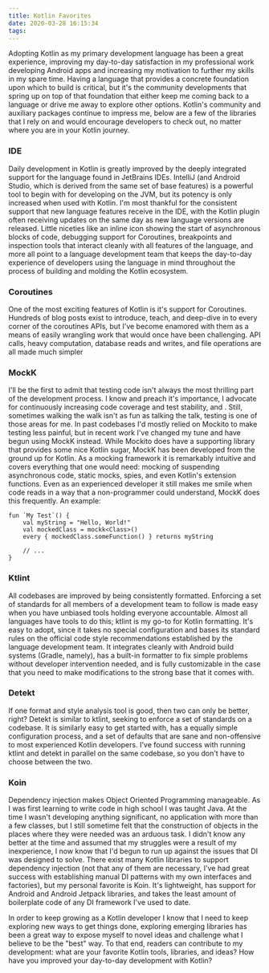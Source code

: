 ```yaml
---
title: Kotlin Favorites
date: 2020-03-28 16:15:34
tags:
---
```


Adopting Kotlin as my primary development language has been a great experience, improving my day-to-day satisfaction in my professional work developing Android apps and increasing my motivation to further my skills in my spare time. Having a language that provides a concrete foundation upon which to build is critical, but it's the community developments that spring up on top of that foundation that either keep me coming back to a language or drive me away to explore other options. Kotlin's community and auxiliary packages continue to impress me, below are a few of the libraries that I rely on and would encourage developers to check out, no matter where you are in your Kotlin journey.

### IDE

Daily development in Kotlin is greatly improved by the deeply integrated support for the language found in JetBrains IDEs. IntelliJ (and Android Studio, which is derived from the same set of base features) is a powerful tool to begin with for developing on the JVM, but its potency is only increased when used with Kotlin. I'm most thankful for the consistent support that new language features receive in the IDE, with the Kotlin plugin often receiving updates on the same day as new language versions are released. Little niceties like an inline icon showing the start of asynchronous blocks of code, debugging support for Coroutines, breakpoints and inspection tools that interact cleanly with all features of the language, and more all point to a language development team that keeps the day-to-day experience of developers using the language in mind throughout the process of building and molding the Kotlin ecosystem.

### Coroutines

One of the most exciting features of Kotlin is it's support for Coroutines. Hundreds of blog posts exist to introduce, teach, and deep-dive in to every corner of the coroutines APIs, but I've become enamored with them as a means of easily wrangling work that would once have been challenging. API calls, heavy computation, database reads and writes, and file operations are all made much simpler 

### MockK

I'll be the first to admit that testing code isn't always the most thrilling part of the development process. I know and preach it's importance, I advocate for continuously increasing code coverage and test stability, and . Still, sometimes walking the walk isn't as fun as talking the talk, testing is one of those areas for me. In past codebases I'd mostly relied on Mockito to make testing less painful, but in recent work I've changed my tune and have begun using MockK instead. While Mockito does have a supporting library that provides some nice Kotlin sugar, MockK has been developed from the ground up for Kotlin. As a mocking framework it is remarkably intuitive and covers everything that one would need: mocking of suspending asynchronous code, static mocks, spies, and even Kotlin's extension functions. Even as an experienced developer it still makes me smile when code reads in a way that a non-programmer could understand, MockK does this frequently. An example:

```
fun `My Test`() {
	val myString = "Hello, World!"
	val mockedClass = mockk<Class>()
	every { mockedClass.someFunction() } returns myString

	// ...
}
```

### Ktlint

All codebases are improved by being consistently formatted. Enforcing a set of standards for all members of a development team to follow is made easy when you have unbiased tools holding everyone accountable. Almost all languages have tools to do this; ktlint is my go-to for Kotlin formatting. It's easy to adopt, since it takes no special configuration and bases its standard rules on the official code style recommendations established by the language development team. It integrates cleanly with Android build systems (Gradle, namely), has a built-in formatter to fix simple problems without developer intervention needed, and is fully customizable in the case that you need to make modifications to the strong base that it comes with.

### Detekt

If one format and style analysis tool is good, then two can only be better, right? Detekt is similar to ktlint, seeking to enforce a set of standards on a codebase. It is similarly easy to get started with, has a equally simple configuration process, and a set of defaults that are sane and non-offensive to most experienced Kotlin developers. I've found success with running ktlint and detekt in parallel on the same codebase, so you don't have to choose between the two.

### Koin

Dependency injection makes Object Oriented Programming manageable. As I was first learning to write code in high school I was taught Java. At the time I wasn't developing anything significant, no application with more than a few classes, but I still sometime felt that the construction of objects in the places where they were needed was an arduous task. I didn't know any better at the time and assumed that my struggles were a result of my inexperience, I now know that I'd begun to run up against the issues that DI was designed to solve. There exist many Kotlin libraries to support dependency injection (not that any of them are necessary, I've had great success with establishing manual DI patterns with my own interfaces and factories), but my personal favorite is Koin. It's lightweight, has support for Android and Android Jetpack libraries, and takes the least amount of boilerplate code of any DI framework I've used to date.

In order to keep growing as a Kotlin developer I know that I need to keep exploring new ways to get things done, exploring emerging libraries has been a great way to expose myself to novel ideas and challenge what I believe to be the "best" way. To that end, readers can contribute to my development: what are your favorite Kotlin tools, libraries, and ideas? How have you improved your day-to-day development with Kotlin?
